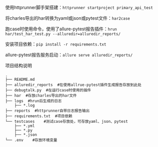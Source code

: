 使用httprunner脚手架搭建：```httprunner startproject primary_api_test```

将charles导出的har转换为yaml或json或pytest文件：```har2case```    

跑case时使用命令，使用了allure-pytest报告插件：```hrun har/test_har_test.py --alluredir=alluredir_reports/```

安装项目依赖：```pip install -r requirements.txt```

allure-pytest报告服务启动：```allure serve alluredir_reports/```

项目结构说明
```
.
├── README.md
├── alluredir_reports  #在使用allrue-pytest插件生成报告存放到此处
├── debugtalk.py  #在运行case时使用的插件
├── har  #存放charles导出的har文件
├── logs  #hrun后生成的日志
    ├── *.log
├── reports  #httprunner自带日志报告输出
├── requirements.txt  #项目依赖
└── testcases    #测试case存放处，可存放yaml、json、pytest
    ├── *.yml
    ├── *.py
    ├── *.json
└── .env    #存放环境变量
```